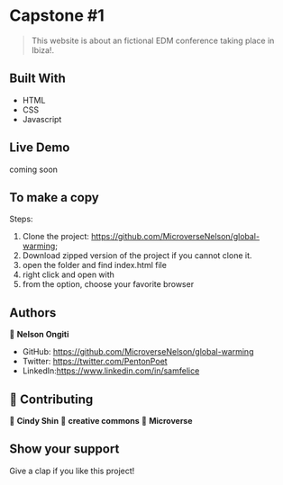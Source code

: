 # Capstone #1

> This website is about an fictional EDM conference taking place in Ibiza!.

## Built With

- HTML
- CSS
- Javascript

## Live Demo

coming soon

## To make a copy

Steps:
1. Clone the project: https://github.com/MicroverseNelson/global-warming;
2. Download zipped version of  the project if you cannot clone it.
3. open the folder and find index.html file
4. right click and open with
5. from the option, choose your favorite browser

## Authors

👤 **Nelson Ongiti**

- GitHub: https://github.com/MicroverseNelson/global-warming
- Twitter: https://twitter.com/PentonPoet
- LinkedIn:https://www.linkedin.com/in/samfelice

## 🤝 Contributing

👤 **Cindy Shin**
👤 **creative commons**
👤 **Microverse**


## Show your support

Give a  clap if you like this project!